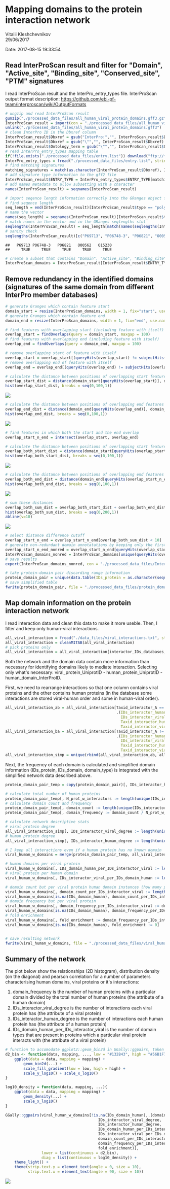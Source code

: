 # Mapping domains to the protein interaction network
Vitalii Kleshchevnikov  
29/06/2017  



Date: 2017-08-15 19:33:54

## Read InterProScan result and filter for "Domain", "Active_site", "Binding_site", "Conserved_site", "PTM" signatures

I read InterProScan result and the InterPro_entry_types file. InterProScan output format description: https://github.com/ebi-pf-team/interproscan/wiki/OutputFormats  


```r
# ungzip and read InterProScan result
gunzip("./processed_data_files/all_human_viral_protein_domains.gff3.gz", remove = F)
InterProScan_result = import(con = "./processed_data_files/all_human_viral_protein_domains.gff3", format = "gff3")
unlink("./processed_data_files/all_human_viral_protein_domains.gff3")
# clean InterPro ID in the Dbxref column
InterProScan_result$Dbxref = gsub("InterPro:","", InterProScan_result$Dbxref)
InterProScan_result$Dbxref = gsub("\"","", InterProScan_result$Dbxref)
InterProScan_result$Ontology_term = gsub("\"","", InterProScan_result$Ontology_term)
# read InterPro_entry_types mapping table
if(!file.exists("./processed_data_files/entry.list")) download("ftp://ftp.ebi.ac.uk/pub/databases/interpro/entry.list", "./processed_data_files/entry.list")
InterPro_entry_types = fread("./processed_data_files/entry.list", stringsAsFactors = F)
# find matching signatures
matching_signatures = match(as.character(InterProScan_result$Dbxref), InterPro_entry_types$ENTRY_AC)
# add signature type information to the gff2 file
InterProScan_result$ENTRY_TYPE = InterPro_entry_types$ENTRY_TYPE[matching_signatures]
# add names metadata to allow subsetting with a character
names(InterProScan_result) = seqnames(InterProScan_result)

# import seqence length information correctly into the GRanges object format
# find seqence length
seq_length = end(InterProScan_result)[InterProScan_result$type == "polypeptide"]
# name the vector
names(seq_length) = seqnames(InterProScan_result)[InterProScan_result$type == "polypeptide"]
# match names in the vector and in the GRanges seqlengths slot
seqlengths(InterProScan_result) = seq_length[match(names(seqlengths(InterProScan_result)),names(seq_length))]
# sanity check
seqlengths(InterProScan_result)[c("P69713", "P06748-3", "P06821", "O00562", "O15230")] == end(InterProScan_result[c("P69713", "P06748-3", "P06821", "O00562", "O15230")])
```

```
##   P69713 P06748-3   P06821   O00562   O15230 
##     TRUE     TRUE     TRUE     TRUE     TRUE
```

```r
# create a subset that contains "Domain", "Active_site", "Binding_site", "Conserved_site", "PTM" signatures
InterProScan_domains = InterProScan_result[InterProScan_result$ENTRY_TYPE %in% c("Domain", "Active_site", "Binding_site", "Conserved_site", "PTM", "Repeat")]
```

## Remove redundancy in the identified domains (signatures of the same domain from different InterPro member databases)


```r
# generate Granges which contain feature start
domain_start = resize(InterProScan_domains, width = 1, fix="start", use.names=TRUE)
# generate Granges which contain feature end
domain_end = resize(InterProScan_domains, width = 1, fix="end", use.names=TRUE)

# find features with overlapping start (including feature with itself)
overlap_start = findOverlaps(query = domain_start, maxgap = 100)
# find features with overlapping end (including feature with itself)
overlap_end = findOverlaps(query = domain_end, maxgap = 100)

# remove overlapping start of feature with itself
overlap_start = overlap_start[(queryHits(overlap_start) != subjectHits(overlap_start))]
# remove overlapping end of feature with itself
overlap_end = overlap_end[(queryHits(overlap_end) != subjectHits(overlap_end))]

# calculate the distance between positions of overlapping start features
overlap_start_dist = distance(domain_start[queryHits(overlap_start)], domain_start[subjectHits(overlap_start)])
hist(overlap_start_dist, breaks = seq(0,100,1))
```

![](map_domains_to_network_files/figure-html/remove_redundancy-1.png)<!-- -->

```r
# calculate the distance between positions of overlapping end features
overlap_end_dist = distance(domain_end[queryHits(overlap_end)], domain_end[subjectHits(overlap_end)])
hist(overlap_end_dist, breaks = seq(0,100,1))
```

![](map_domains_to_network_files/figure-html/remove_redundancy-2.png)<!-- -->

```r
# find features in which both the start and the end overlap
overlap_start_n_end = intersect(overlap_start, overlap_end)

# calculate the distance between positions of overlapping start features
overlap_both_start_dist = distance(domain_start[queryHits(overlap_start_n_end)], domain_start[subjectHits(overlap_start_n_end)])
hist(overlap_both_start_dist, breaks = seq(0,100,1))
```

![](map_domains_to_network_files/figure-html/remove_redundancy-3.png)<!-- -->

```r
# calculate the distance between positions of overlapping end features
overlap_both_end_dist = distance(domain_end[queryHits(overlap_start_n_end)], domain_end[subjectHits(overlap_start_n_end)])
hist(overlap_both_end_dist, breaks = seq(0,100,1))
```

![](map_domains_to_network_files/figure-html/remove_redundancy-4.png)<!-- -->

```r
# sum these distances
overlap_both_sum_dist = overlap_both_start_dist + overlap_both_end_dist
hist(overlap_both_sum_dist, breaks = seq(0,200,1))
abline(v=10)
```

![](map_domains_to_network_files/figure-html/remove_redundancy-5.png)<!-- -->

```r
# select distance difference cutoff
overlap_start_n_end = overlap_start_n_end[overlap_both_sum_dist < 10]
# generate non-redundant domain annotatations by keeping only the first domain signature among overlapping signatures
overlap_start_n_end_nonred = overlap_start_n_end[queryHits(overlap_start_n_end) < subjectHits(overlap_start_n_end)]
InterProScan_domains_nonred = InterProScan_domains[unique(queryHits(overlap_start_n_end_nonred))]
# save results
export(InterProScan_domains_nonred, con = "./processed_data_files/InterProScan_domains_nonredundant.gff3", format = "gff3")

# take protein-domain pair discarding range information
protein_domain_pair = unique(data.table(IDs_protein = as.character(seqnames(InterProScan_domains_nonred)), IDs_domain = as.character(InterProScan_domains_nonred$Dbxref), domain_type = InterProScan_domains_nonred$ENTRY_TYPE))
# save simplified table
fwrite(protein_domain_pair, file = "./processed_data_files/protein_domain_pair", sep = "\t")
```

## Map domain information on the protein interaction network

I read interaction data and clean this data to make it more useble. Then, I filter and keep only human-viral interactions.


```r
all_viral_interaction = fread("./data_files/viral_interactions.txt", stringsAsFactors = F)
all_viral_interaction = cleanMITAB(all_viral_interaction)
# pick proteins only
all_viral_interaction = all_viral_interaction[interactor_IDs_databases_A == "uniprotkb" & interactor_IDs_databases_B == "uniprotkb", ]
```

Both the network and the domain data contain more information than necessary for identifying domains likely to mediate interaction. Selecting only what's necessary: viral_protein_UniprotID - human_protein_UniprotID - human_domain_InterProID.  
  
First, we need to rearrange interactions so that one column contains viral proteins and the other contains human proteins (in the database some interactions are stored viral-human order and some in human-viral order).   


```r
all_viral_interaction_ab = all_viral_interaction[Taxid_interactor_A == "9606" & Taxid_interactor_B != "9606",
                                                 .(IDs_interactor_human = IDs_interactor_A, 
                                                   IDs_interactor_viral = IDs_interactor_B, 
                                                   Taxid_interactor_human = Taxid_interactor_A, 
                                                   Taxid_interactor_viral = Taxid_interactor_B)]
all_viral_interaction_ba = all_viral_interaction[Taxid_interactor_A != "9606" & Taxid_interactor_B == "9606",
                                                 .(IDs_interactor_human = IDs_interactor_B,
                                                   IDs_interactor_viral = IDs_interactor_A,
                                                   Taxid_interactor_human = Taxid_interactor_B,
                                                   Taxid_interactor_viral = Taxid_interactor_A)]
all_viral_interaction_simp = unique(rbind(all_viral_interaction_ab, all_viral_interaction_ba))
```

Next, the frequency of each domain is calculated and simplified domain information (IDs_protein, IDs_domain, domain_type) is integrated with the simplified network data described above.  


```r
protein_domain_pair_temp = copy(protein_domain_pair)[, IDs_interactor_human := IDs_protein][, IDs_protein := NULL][, IDs_domain_human := IDs_domain][, IDs_domain := NULL]

# calculate total number of human proteins
protein_domain_pair_temp[, N_prot_w_interactors := length(unique(IDs_interactor_human))]
# calculate domain count and frequency
protein_domain_pair_temp[, domain_count := length(unique(IDs_interactor_human)), by = IDs_domain_human]
protein_domain_pair_temp[, domain_frequency := domain_count / N_prot_w_interactors]

# calculate network descriptive stats
# viral protein degree
all_viral_interaction_simp[, IDs_interactor_viral_degree := length(unique(IDs_interactor_human)), by = IDs_interactor_viral]
# human protein degree
all_viral_interaction_simp[, IDs_interactor_human_degree := length(unique(IDs_interactor_viral)), by = IDs_interactor_human]

# I keep all interactions even if a human protein has no known domain
viral_human_w_domains = merge(protein_domain_pair_temp, all_viral_interaction_simp, all.x = F, all.y = T, by = "IDs_interactor_human", allow.cartesian = T)

# human domains per viral protein
viral_human_w_domains[, IDs_domain_human_per_IDs_interactor_viral := length(unique(IDs_domain_human)), by = IDs_interactor_viral]
# viral protein per human domain
viral_human_w_domains[, IDs_interactor_viral_per_IDs_domain_human := length(unique(IDs_interactor_viral)), by = IDs_domain_human]

# domain count but per viral protein human domain instances (how many proteins the domain is located in) per viral protein (ID) and human domain (ID)
viral_human_w_domains[, domain_count_per_IDs_interactor_viral := length(unique(IDs_interactor_human)), by = .(IDs_interactor_viral, IDs_domain_human)]
viral_human_w_domains[is.na(IDs_domain_human), domain_count_per_IDs_interactor_viral := 0]
# domain frequency but per viral protein
viral_human_w_domains[, domain_frequency_per_IDs_interactor_viral := domain_count_per_IDs_interactor_viral / IDs_interactor_viral_degree, by = IDs_interactor_viral]
viral_human_w_domains[is.na(IDs_domain_human), domain_frequency_per_IDs_interactor_viral := 0]
# fold enrichment
viral_human_w_domains[, fold_enrichment := domain_frequency_per_IDs_interactor_viral / domain_frequency]
viral_human_w_domains[is.na(IDs_domain_human), fold_enrichment := 0]


# save resulting network
fwrite(viral_human_w_domains, file = "./processed_data_files/viral_human_net_w_domains", sep = "\t")
```

## Summary of the network

The plot below show the relationships (2D histogram), distribution density (on the diagonal) and pearson correlation for a number of parameters characterising human domains, viral proteins or it's interactions:

1. domain_frequency is the number of human proteins with a particular domain divided by the total number of human proteins (the attribute of a human domain)
2. IDs_interactor_viral_degree is the number of interactions each viral protein has (the attribute of a viral protein)
3. IDs_interactor_human_degree is the number of interactions each human protein has (the attribute of a human protein)
4. IDs_domain_human_per_IDs_interactor_viral is the number of domain types that are present in proteins which a particular viral protein interacts with (the attribute of a viral protein)


```r
# function to accomodate ggplot2::geom_bin2d in GGally::ggpairs, taken from http://ggobi.github.io/ggally/#custom_functions
d2_bin <- function(data, mapping, ..., low = "#132B43", high = "#56B1F7") {
    ggplot(data = data, mapping = mapping) +
        geom_bin2d(...) +
        scale_fill_gradient(low = low, high = high) +
        scale_y_log10() + scale_x_log10()
}

log10_density = function(data, mapping, ...){
    ggplot(data = data, mapping = mapping) +
        geom_density(...) +
        scale_x_log10()
}

GGally::ggpairs(viral_human_w_domains[!is.na(IDs_domain_human),.(domain_frequency, 
                                         IDs_interactor_viral_degree, 
                                         IDs_interactor_human_degree, 
                                         IDs_domain_human_per_IDs_interactor_viral, 
                                         IDs_interactor_viral_per_IDs_domain_human,
                                         domain_count_per_IDs_interactor_viral,
                                         domain_frequency_per_IDs_interactor_viral,
                                         fold_enrichment)], 
                lower = list(continuous = d2_bin), 
                diag = list(continuous = log10_density)) +
    theme_light() +
    theme(strip.text.y = element_text(angle = 0, size = 10),
          strip.text.x = element_text(angle = 90, size = 10))
```

![](map_domains_to_network_files/figure-html/unnamed-chunk-1-1.png)<!-- -->
